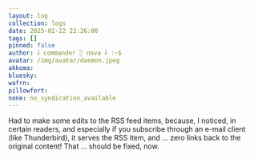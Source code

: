 ```yaml
---
layout: log
collection: logs
date: 2025-02-22 22:26:00
tags: []
pinned: false
author: ⸸ commander ░ nova ⸸ :~$
avatar: /img/avatar/daemon.jpeg
akkoma: 
bluesky: 
wafrn: 
pillowfort: 
none: no_syndication_available 
---
```

Had to make some edits to the RSS feed items, because, I noticed, in certain readers, and especially if you subscribe through an e-mail client (like Thunderbird), it serves the RSS item, and … zero links back to the original content! That … should be fixed, now.

